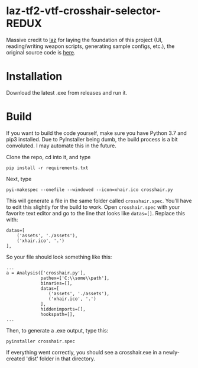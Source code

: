 # laz-tf2-vtf-crosshair-selector-REDUX
Massive credit to [laz](https://github.com/mxm07) for laying the foundation of this project (UI, reading/writing weapon scripts, generating sample configs, etc.), the original source code is [here](https://bitbucket.org/mxm07/tf2-vtf-crosshair-selector/src/master/).

# Installation

Download the latest .exe from releases and run it.

# Build
If you want to build the code yourself, make sure you have Python 3.7 and pip3 installed. Due to PyInstaller being dumb, the build process is a bit convoluted. I may automate this in the future.

Clone the repo, cd into it, and type 
```
pip install -r requirements.txt
```

Next, type
```
pyi-makespec --onefile --windowed --icon=xhair.ico crosshair.py
```

This will generate a file in the same folder called `crosshair.spec`. You'll have to edit this slightly for the build to work. Open `crosshair.spec` with your favorite text editor and go to the line that looks like `datas=[]`. Replace this with:
```
datas=[
    ('assets', './assets'),
    ('xhair.ico', '.')
],
```

So your file should look something like this:
```
...
a = Analysis(['crosshair.py'],
             pathex=['C:\\some\\path'],
             binaries=[],
             datas=[
                ('assets', './assets'),
                ('xhair.ico', '.')
             ],
             hiddenimports=[],
             hookspath=[],
...
```
Then, to generate a .exe output, type this:
```
pyinstaller crosshair.spec
```

If everything went correctly, you should see a crosshair.exe in a newly-created 'dist' folder in that directory.
